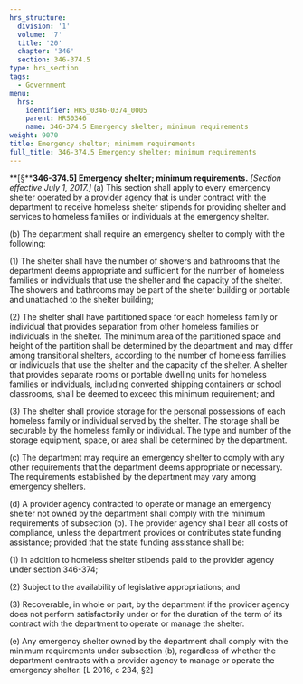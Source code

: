 ```yaml
---
hrs_structure:
  division: '1'
  volume: '7'
  title: '20'
  chapter: '346'
  section: 346-374.5
type: hrs_section
tags:
  - Government
menu:
  hrs:
    identifier: HRS_0346-0374_0005
    parent: HRS0346
    name: 346-374.5 Emergency shelter; minimum requirements
weight: 9070
title: Emergency shelter; minimum requirements
full_title: 346-374.5 Emergency shelter; minimum requirements
---
```

**[§****346-374.5] Emergency shelter; minimum requirements.** _[Section effective July 1, 2017.]_ (a) This section shall apply to every emergency shelter operated by a provider agency that is under contract with the department to receive homeless shelter stipends for providing shelter and services to homeless families or individuals at the emergency shelter.

(b) The department shall require an emergency shelter to comply with the following:

(1) The shelter shall have the number of showers and bathrooms that the department deems appropriate and sufficient for the number of homeless families or individuals that use the shelter and the capacity of the shelter. The showers and bathrooms may be part of the shelter building or portable and unattached to the shelter building;

(2) The shelter shall have partitioned space for each homeless family or individual that provides separation from other homeless families or individuals in the shelter. The minimum area of the partitioned space and height of the partition shall be determined by the department and may differ among transitional shelters, according to the number of homeless families or individuals that use the shelter and the capacity of the shelter. A shelter that provides separate rooms or portable dwelling units for homeless families or individuals, including converted shipping containers or school classrooms, shall be deemed to exceed this minimum requirement; and

(3) The shelter shall provide storage for the personal possessions of each homeless family or individual served by the shelter. The storage shall be securable by the homeless family or individual. The type and number of the storage equipment, space, or area shall be determined by the department.

(c) The department may require an emergency shelter to comply with any other requirements that the department deems appropriate or necessary. The requirements established by the department may vary among emergency shelters.

(d) A provider agency contracted to operate or manage an emergency shelter not owned by the department shall comply with the minimum requirements of subsection (b). The provider agency shall bear all costs of compliance, unless the department provides or contributes state funding assistance; provided that the state funding assistance shall be:

(1) In addition to homeless shelter stipends paid to the provider agency under section 346-374;

(2) Subject to the availability of legislative appropriations; and

(3) Recoverable, in whole or part, by the department if the provider agency does not perform satisfactorily under or for the duration of the term of its contract with the department to operate or manage the shelter.

(e) Any emergency shelter owned by the department shall comply with the minimum requirements under subsection (b), regardless of whether the department contracts with a provider agency to manage or operate the emergency shelter. [L 2016, c 234, §2]